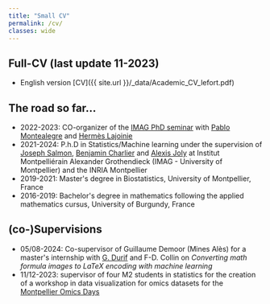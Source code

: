 ```yaml
---
title: "Small CV"
permalink: /cv/
classes: wide
---
```


## Full-CV (last update 11-2023)

* English version [CV]({{ site.url }}/_data/Academic_CV_lefort.pdf)

## The road so far...

- 2022-2023: CO-organizer of the [IMAG PhD seminar](https://imag.umontpellier.fr/?page_id=625&idsem=596) with [Pablo Montealegre](https://sites.google.com/view/pablo-montealegre-math) and [Hermès Lajoinie](https://sites.google.com/view/hermeslajoinie-dodel/home)
- 2021-2024: P.h.D in Statistics/Machine learning under the supervision of [Joseph Salmon](josephsalmon.eu/), [Benjamin Charlier](https://imag.umontpellier.fr/~charlier/index.php?page=index) and [Alexis Joly](http://www-sop.inria.fr/members/Alexis.Joly/wiki/pmwiki.php) at Institut Montpelliérain Alexander Grothendieck (IMAG - University of Montpellier) and the INRIA Montpellier
- 2019-2021: Master's degree in Biostatistics, University of Montpellier, France
- 2016-2019: Bachelor's degree in mathematics following the applied mathematics cursus, University of Burgundy, France

## (co-)Supervisions

- 05/08-2024: Co-supervisor of Guillaume Demoor (Mines Alès) for a master's internship with [G. Durif](https://gdurif.perso.math.cnrs.fr/) and F-D. Collin on *Converting math formula images to LaTeX encoding with machine learning*
- 11/12-2023: supervisor of four M2 students in statistics for the creation of a workshop in data visualization for omics datasets for the [Montpellier Omics Days](https://montpellier-omics-days.fr/programme.php)